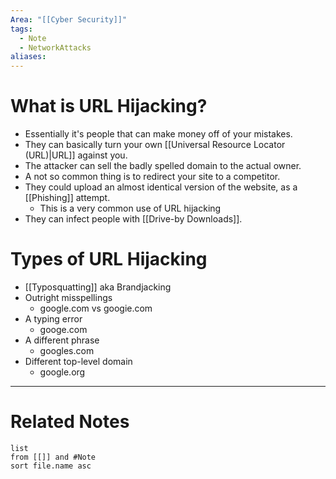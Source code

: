 ```yaml
---
Area: "[[Cyber Security]]"
tags:
  - Note
  - NetworkAttacks
aliases:
---
```

# What is URL Hijacking?
- Essentially it's people that can make money off of your mistakes.
- They can basically turn your own [[Universal Resource Locator (URL)|URL]] against you.
- The attacker can sell the badly spelled domain to the actual owner.
- A not so common thing is to redirect your site to a competitor. 
- They could upload an almost identical version of the website, as a [[Phishing]] attempt.
	- This is a very common use of URL hijacking
- They can infect people with [[Drive-by Downloads]].

# Types of URL Hijacking
- [[Typosquatting]] aka Brandjacking
- Outright misspellings
	- google.com vs googie.com
- A typing error
	- googe.com
- A different phrase
	- googles.com
- Different top-level domain
	- google.org

---
# Related Notes
```dataview
list
from [[]] and #Note 
sort file.name asc
```
